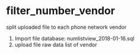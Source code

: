 # filter_number_vendor
split uploaded file to each phone network vendor
1. Import file database: numlistview_2018-01-16.sql
2. upload file raw data list of vendor
